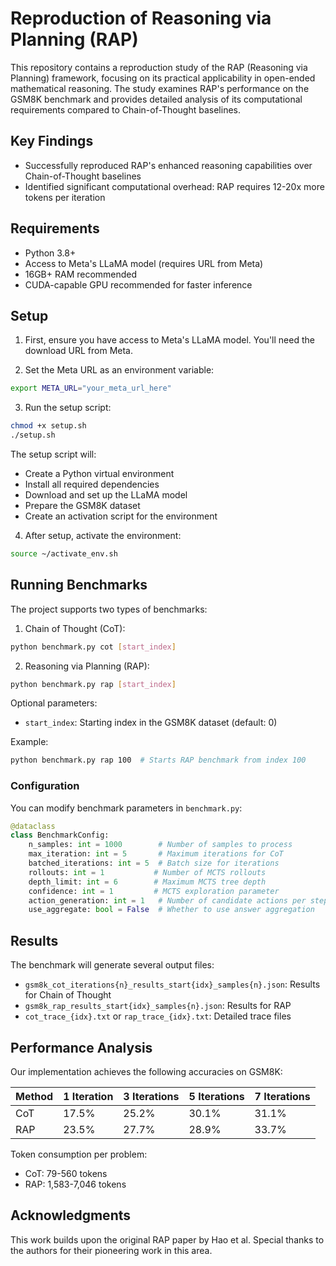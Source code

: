 # Reproduction of Reasoning via Planning (RAP)

This repository contains a reproduction study of the RAP (Reasoning via Planning) framework, focusing on its practical applicability in open-ended mathematical reasoning. The study examines RAP's performance on the GSM8K benchmark and provides detailed analysis of its computational requirements compared to Chain-of-Thought baselines.

## Key Findings

- Successfully reproduced RAP's enhanced reasoning capabilities over Chain-of-Thought baselines
- Identified significant computational overhead: RAP requires 12-20x more tokens per iteration

## Requirements

- Python 3.8+
- Access to Meta's LLaMA model (requires URL from Meta)
- 16GB+ RAM recommended
- CUDA-capable GPU recommended for faster inference

## Setup

1. First, ensure you have access to Meta's LLaMA model. You'll need the download URL from Meta.

2. Set the Meta URL as an environment variable:
```bash
export META_URL="your_meta_url_here"
```

3. Run the setup script:
```bash
chmod +x setup.sh
./setup.sh
```

The setup script will:
- Create a Python virtual environment
- Install all required dependencies
- Download and set up the LLaMA model
- Prepare the GSM8K dataset
- Create an activation script for the environment

4. After setup, activate the environment:
```bash
source ~/activate_env.sh
```

## Running Benchmarks

The project supports two types of benchmarks:

1. Chain of Thought (CoT):
```bash
python benchmark.py cot [start_index]
```

2. Reasoning via Planning (RAP):
```bash
python benchmark.py rap [start_index]
```

Optional parameters:
- `start_index`: Starting index in the GSM8K dataset (default: 0)

Example:
```bash
python benchmark.py rap 100  # Starts RAP benchmark from index 100
```

### Configuration

You can modify benchmark parameters in `benchmark.py`:

```python
@dataclass
class BenchmarkConfig:
    n_samples: int = 1000        # Number of samples to process
    max_iteration: int = 5       # Maximum iterations for CoT
    batched_iterations: int = 5  # Batch size for iterations
    rollouts: int = 1           # Number of MCTS rollouts
    depth_limit: int = 6        # Maximum MCTS tree depth
    confidence: int = 1         # MCTS exploration parameter
    action_generation: int = 1   # Number of candidate actions per step
    use_aggregate: bool = False  # Whether to use answer aggregation
```

## Results

The benchmark will generate several output files:

- `gsm8k_cot_iterations{n}_results_start{idx}_samples{n}.json`: Results for Chain of Thought
- `gsm8k_rap_results_start{idx}_samples{n}.json`: Results for RAP
- `cot_trace_{idx}.txt` or `rap_trace_{idx}.txt`: Detailed trace files

## Performance Analysis

Our implementation achieves the following accuracies on GSM8K:

| Method | 1 Iteration | 3 Iterations | 5 Iterations | 7 Iterations |
|--------|-------------|--------------|--------------|--------------|
| CoT    | 17.5%      | 25.2%        | 30.1%        | 31.1%       |
| RAP    | 23.5%      | 27.7%        | 28.9%        | 33.7%       |

Token consumption per problem:
- CoT: 79-560 tokens
- RAP: 1,583-7,046 tokens

## Acknowledgments

This work builds upon the original RAP paper by Hao et al. Special thanks to the authors for their pioneering work in this area.
